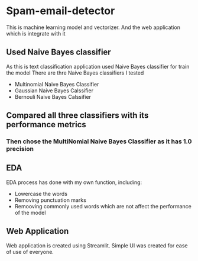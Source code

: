# Spam-email-detector
This is machine learning model and vectorizer. And the web application which is integrate with it

## Used Naive Bayes classifier
As this is text classification application used Naive Bayes classifier for train the model
There are thre Naive Bayes classifiers I tested
* Multinomial Naive Bayes Classifier
* Gaussian Naive Bayes Calssifier
* Bernouli Naive Bayes Calssifier

## Compared all three classifiers with its performance metrics
### Then chose the MultiNomial Naive Bayes Classifier as it has 1.0 precision

##  EDA
EDA process has done with my own function, including:
* Lowercase the words
* Removing punctuation marks
* Remooving commonly used words which are not affect the performance of the model

## Web Application
Web application is created using Streamlit. Simple UI was created for ease of use of everyone.
